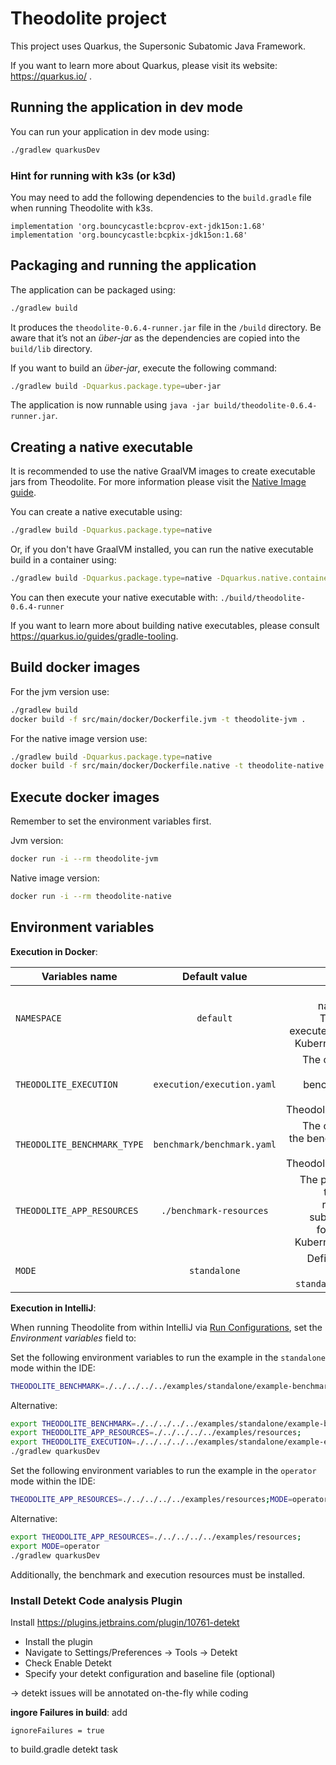 # Theodolite project

This project uses Quarkus, the Supersonic Subatomic Java Framework.

If you want to learn more about Quarkus, please visit its website: <https://quarkus.io/> .

## Running the application in dev mode

You can run your application in dev mode using:

```sh
./gradlew quarkusDev
```

### Hint for running with k3s (or k3d)

You may need to add the following dependencies to the `build.gradle` file when running Theodolite with k3s.

```
implementation 'org.bouncycastle:bcprov-ext-jdk15on:1.68'
implementation 'org.bouncycastle:bcpkix-jdk15on:1.68'
```

## Packaging and running the application

The application can be packaged using:

```sh
./gradlew build
```

It produces the `theodolite-0.6.4-runner.jar` file in the `/build` directory. Be aware that it’s not
an _über-jar_ as the dependencies are copied into the `build/lib` directory.

If you want to build an _über-jar_, execute the following command:

```sh
./gradlew build -Dquarkus.package.type=uber-jar
```

The application is now runnable using `java -jar build/theodolite-0.6.4-runner.jar`.

## Creating a native executable

It is recommended to use the native GraalVM images to create executable jars from Theodolite. For more information please visit the [Native Image guide](https://www.graalvm.org/reference-manual/native-image/).

You can create a native executable using:

```sh
./gradlew build -Dquarkus.package.type=native
```

Or, if you don't have GraalVM installed, you can run the native executable build in a container using:

```sh
./gradlew build -Dquarkus.package.type=native -Dquarkus.native.container-build=true
```

You can then execute your native executable with:
```./build/theodolite-0.6.4-runner```

If you want to learn more about building native executables, please consult <https://quarkus.io/guides/gradle-tooling>.

## Build docker images

For the jvm version use:

```sh
./gradlew build
docker build -f src/main/docker/Dockerfile.jvm -t theodolite-jvm .
```

For the native image version use:

```sh
./gradlew build -Dquarkus.package.type=native
docker build -f src/main/docker/Dockerfile.native -t theodolite-native .
```

## Execute docker images

Remember to set the environment variables first.

Jvm version:

```sh
docker run -i --rm theodolite-jvm
```

Native image version:

```sh
docker run -i --rm theodolite-native
```

## Environment variables

**Execution in Docker**:

| Variables name               | Default value                      |Usage         |
| -----------------------------|:----------------------------------:| ------------:|
| `NAMESPACE`                  | `default`                          |Determines the namespace of the Theodolite will be executed in. Used in the KubernetesBenchmark|
| `THEODOLITE_EXECUTION`       |  `execution/execution.yaml`        |The complete path to the benchmarkExecution file. Used in the TheodoliteYamlExecutor. |
| `THEODOLITE_BENCHMARK_TYPE`  |  `benchmark/benchmark.yaml`        |The complete path to the benchmarkType file. Used in the TheodoliteYamlExecutor.|
| `THEODOLITE_APP_RESOURCES`   |  `./benchmark-resources`           |The path under which the yamls for the resources for the subexperiments are found. Used in the KubernetesBenchmark|
| `MODE`                       | `standalone`                       |Defines the mode of operation: either `standalone` or `operator`

**Execution in IntelliJ**:

When running Theodolite from within IntelliJ via
[Run Configurations](https://www.jetbrains.com/help/idea/work-with-gradle-tasks.html#gradle_run_config), set the *Environment variables* field to:

Set the following environment variables to run the example in the `standalone` mode within the IDE:

```sh
THEODOLITE_BENCHMARK=./../../../../examples/standalone/example-benchmark.yaml;THEODOLITE_EXECUTION=./../../../../examples/standalone/example-execution.yaml;THEODOLITE_APP_RESOURCES=./../../../../examples/resources;
```

Alternative:

``` sh
export THEODOLITE_BENCHMARK=./../../../../examples/standalone/example-benchmark.yaml
export THEODOLITE_APP_RESOURCES=./../../../../examples/resources;
export THEODOLITE_EXECUTION=./../../../../examples/standalone/example-execution.yaml
./gradlew quarkusDev
```

Set the following environment variables to run the example in the `operator` mode within the IDE:

```sh
THEODOLITE_APP_RESOURCES=./../../../../examples/resources;MODE=operator
```

Alternative:

``` sh
export THEODOLITE_APP_RESOURCES=./../../../../examples/resources;
export MODE=operator
./gradlew quarkusDev
```

Additionally, the benchmark and execution resources must be installed.

### Install Detekt Code analysis Plugin

Install <https://plugins.jetbrains.com/plugin/10761-detekt>

- Install the plugin
- Navigate to Settings/Preferences -> Tools -> Detekt
- Check Enable Detekt
- Specify your detekt configuration and baseline file (optional)

-> detekt issues will be annotated on-the-fly while coding

**ingore Failures in build**: add

```ignoreFailures = true```

to build.gradle detekt task

